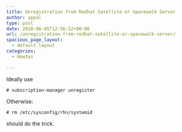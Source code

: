 ```yaml
---
title: Unregistration from Redhat Satellite or Spacewalk Server
author: uppal
type: post
date: 2018-06-05T12:56:52+00:00
url: /unregistration-from-redhat-satellite-or-spacewalk-server/
spacious_page_layout:
  - default_layout
categories:
  - Howtos

---
```

Ideally use
```console
# subscription-manager unregister 
```

Otherwise:
```console
# rm /etc/sysconfig/rhn/systemid 
```
should do the trick.
